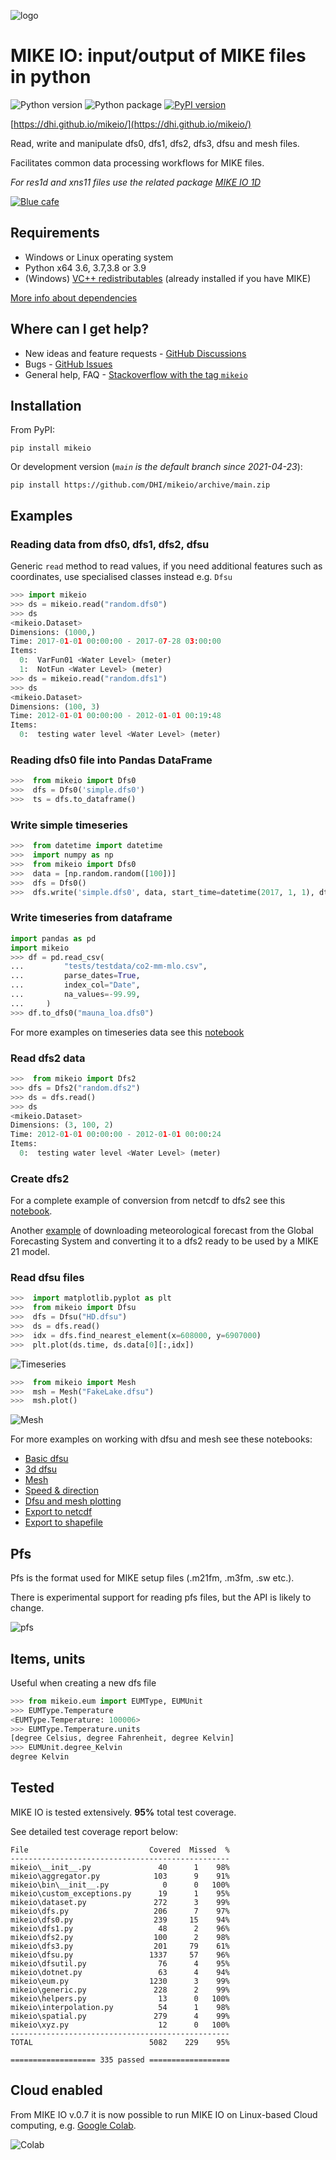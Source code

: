 
![logo](https://raw.githubusercontent.com/DHI/mikeio/main/images/logo/PNG/MIKE-IO-Logo-Pos-RGB-nomargin.png)
# MIKE IO: input/output of MIKE files in python
 ![Python version](https://img.shields.io/pypi/pyversions/mikeio.svg) 
![Python package](https://github.com/DHI/mikeio/workflows/Python%20package/badge.svg) [![PyPI version](https://badge.fury.io/py/mikeio.svg)](https://badge.fury.io/py/mikeio)


[https://dhi.github.io/mikeio/](https://dhi.github.io/mikeio/)

Read, write and manipulate dfs0, dfs1, dfs2, dfs3, dfsu and mesh files.

Facilitates common data processing workflows for MIKE files.

*For res1d and xns11 files use the related package [MIKE IO 1D](https://github.com/DHI/mikeio1d)*

[![Blue cafe](https://raw.githubusercontent.com/DHI/mikeio/main/images/bluecafe.png)](https://www.youtube.com/watch?v=7WJpeydHMYQ)

## Requirements
* Windows or Linux operating system
* Python x64 3.6, 3.7,3.8 or 3.9 
* (Windows) [VC++ redistributables](https://support.microsoft.com/en-us/help/2977003/the-latest-supported-visual-c-downloads) (already installed if you have MIKE)

[More info about dependencies](http://docs.mikepoweredbydhi.com/nuget/)

## Where can I get help?

* New ideas and feature requests - [GitHub Discussions](http://github.com/DHI/mikeio/discussions) 
* Bugs - [GitHub Issues](http://github.com/DHI/mikeio/issues) 
* General help, FAQ - [Stackoverflow with the tag `mikeio`](https://stackoverflow.com/questions/tagged/mikeio)

## Installation

From PyPI: 

`pip install mikeio`

Or development version (*`main` is the default branch since 2021-04-23*):

`pip install https://github.com/DHI/mikeio/archive/main.zip`


## Examples

### Reading data from dfs0, dfs1, dfs2, dfsu

Generic `read` method to read values, if you need additional features such as coordinates, use specialised classes instead e.g. `Dfsu`

```python
>>> import mikeio
>>> ds = mikeio.read("random.dfs0")
>>> ds
<mikeio.Dataset>
Dimensions: (1000,)
Time: 2017-01-01 00:00:00 - 2017-07-28 03:00:00
Items:
  0:  VarFun01 <Water Level> (meter)
  1:  NotFun <Water Level> (meter)
>>> ds = mikeio.read("random.dfs1")
>>> ds
<mikeio.Dataset>
Dimensions: (100, 3)
Time: 2012-01-01 00:00:00 - 2012-01-01 00:19:48
Items:
  0:  testing water level <Water Level> (meter)
 ```

### Reading dfs0 file into Pandas DataFrame
```python
>>>  from mikeio import Dfs0
>>>  dfs = Dfs0('simple.dfs0')
>>>  ts = dfs.to_dataframe()
```

### Write simple timeseries
```python
>>>  from datetime import datetime
>>>  import numpy as np
>>>  from mikeio import Dfs0
>>>  data = [np.random.random([100])]
>>>  dfs = Dfs0()
>>>  dfs.write('simple.dfs0', data, start_time=datetime(2017, 1, 1), dt=60)

```
### Write timeseries from dataframe
```python
import pandas as pd
import mikeio
>>> df = pd.read_csv(
...         "tests/testdata/co2-mm-mlo.csv",
...         parse_dates=True,
...         index_col="Date",
...         na_values=-99.99,
...     )
>>> df.to_dfs0("mauna_loa.dfs0")
```

For more examples on timeseries data see this [notebook](notebooks/Dfs0%20-%20Timeseries.ipynb)


### Read dfs2 data
```python
>>>  from mikeio import Dfs2
>>> dfs = Dfs2("random.dfs2")
>>> ds = dfs.read()
>>> ds
<mikeio.Dataset>
Dimensions: (3, 100, 2)
Time: 2012-01-01 00:00:00 - 2012-01-01 00:00:24
Items:
  0:  testing water level <Water Level> (meter)
```

### Create dfs2
For a complete example of conversion from netcdf to dfs2 see this [notebook](notebooks/Dfs2%20-%20Sea%20surface%20temperature.ipynb).

Another [example](notebooks/Dfs2%20-%20Global%20Forecasting%20System.ipynb) of downloading meteorological forecast from the Global Forecasting System and converting it to a dfs2 ready to be used by a MIKE 21 model.

### Read dfsu files
```python
>>>  import matplotlib.pyplot as plt
>>>  from mikeio import Dfsu
>>>  dfs = Dfsu("HD.dfsu")
>>>  ds = dfs.read()
>>>  idx = dfs.find_nearest_element(x=608000, y=6907000)
>>>  plt.plot(ds.time, ds.data[0][:,idx])
```
![Timeseries](https://raw.githubusercontent.com/DHI/mikeio/main/images/dfsu_ts.png)

```python
>>>  from mikeio import Mesh
>>>  msh = Mesh("FakeLake.dfsu")
>>>  msh.plot()
```
![Mesh](https://raw.githubusercontent.com/DHI/mikeio/main/images/FakeLake.png)

For more examples on working with dfsu and mesh see these notebooks:
* [Basic dfsu](notebooks/Dfsu%20-%20Read.ipynb)
* [3d dfsu](notebooks/Dfsu%20-%203D%20sigma-z.ipynb)
* [Mesh](notebooks/Mesh.ipynb)
* [Speed & direction](notebooks/Dfsu%20-%20Speed%20and%20direction.ipynb)
* [Dfsu and mesh plotting](notebooks/Dfsu%20and%20Mesh%20-%20Plotting.ipynb)
* [Export to netcdf](notebooks/Dfsu%20-%20Export%20to%20netcdf.ipynb)
* [Export to shapefile](notebooks/Dfsu%20-%20Export%20to%20shapefile.ipynb)


## Pfs

Pfs is the format used for MIKE setup files (.m21fm, .m3fm, .sw etc.).

There is experimental support for reading pfs files, but the API is likely to change.

![pfs](images/pfs.gif)


## Items, units
 Useful when creating a new dfs file
```python
>>> from mikeio.eum import EUMType, EUMUnit
>>> EUMType.Temperature
<EUMType.Temperature: 100006>
>>> EUMType.Temperature.units
[degree Celsius, degree Fahrenheit, degree Kelvin]
>>> EUMUnit.degree_Kelvin
degree Kelvin
```

## Tested

MIKE IO is tested extensively. **95%** total test coverage.

See detailed test coverage report below:
```
File                           Covered  Missed  %
-------------------------------------------------
mikeio\__init__.py               40      1    98%
mikeio\aggregator.py            103      9    91%
mikeio\bin\__init__.py            0      0   100%
mikeio\custom_exceptions.py      19      1    95%
mikeio\dataset.py               272      3    99%
mikeio\dfs.py                   206      7    97%
mikeio\dfs0.py                  239     15    94%
mikeio\dfs1.py                   48      2    96%
mikeio\dfs2.py                  100      2    98%
mikeio\dfs3.py                  201     79    61%
mikeio\dfsu.py                 1337     57    96%
mikeio\dfsutil.py                76      4    95%
mikeio\dotnet.py                 63      4    94%
mikeio\eum.py                  1230      3    99%
mikeio\generic.py               228      2    99%
mikeio\helpers.py                13      0   100%
mikeio\interpolation.py          54      1    98%
mikeio\spatial.py               279      4    99%
mikeio\xyz.py                    12      0   100%
-------------------------------------------------
TOTAL                          5082    229    95%

=================== 335 passed ==================

```

## Cloud enabled

From MIKE IO v.0.7 it is now possible to run MIKE IO on Linux-based Cloud computing, e.g. [Google Colab](https://colab.research.google.com/).

![Colab](images/colab.png)

